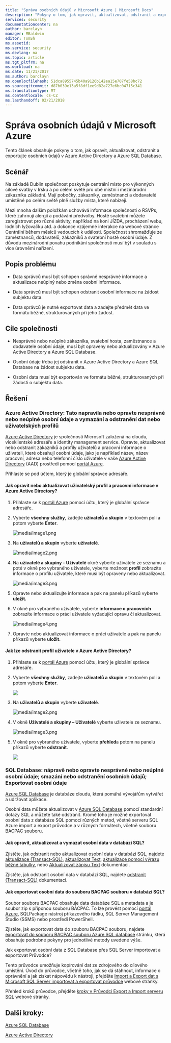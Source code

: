 ```yaml
---
title: "Správa osobních údajů v Microsoft Azure | Microsoft Docs"
description: "Pokyny o tom, jak opravit, aktualizovat, odstranit a exportujte osobních údajů v Azure Active Directory a Azure SQL Database"
services: security
documentationcenter: na
author: barclayn
manager: MBaldwin
editor: TomSh
ms.assetid: 
ms.service: security
ms.devlang: na
ms.topic: article
ms.tgt_pltfrm: na
ms.workload: na
ms.date: 11/21/2017
ms.author: barclayn
ms.openlocfilehash: 51dca8955745b40a9126b142ea15e707fe58bc72
ms.sourcegitcommit: d87b039e13a5f8df1ee9d82a727e6bc04715c341
ms.translationtype: MT
ms.contentlocale: cs-CZ
ms.lasthandoff: 02/21/2018
---
```

# <a name="manage-personal-data-in-microsoft-azure"></a>Správa osobních údajů v Microsoft Azure

Tento článek obsahuje pokyny o tom, jak opravit, aktualizovat, odstranit a exportujte osobních údajů v Azure Active Directory a Azure SQL Database.

## <a name="scenario"></a>Scénář

Na základě Dublin společnost poskytuje centrální místo pro výkonných cílové svatby v Irsku a po celém světě pro obě místní i mezinárodní zákazníka základní. Mají pobočky, zákazníky, zaměstnanci a dodavatelé umístěné po celém světě plně služby místa, které nabízejí.

Mezi mnoha dalším položkám uchovává informace společnosti o RSVPs, které zahrnují alergií a podávání předvolby. Hosté svatební můžete zaregistrovat pro různé aktivity, například na koni JÍZDA, procházení webu, lodních lyžovačku atd. a dokonce vzájemné interakce na webové stránce Centrální během měsíců vedoucích k události. Společnost shromažďuje ze zaměstnanců, dodavatelů, zákazníků a svatební hosté osobní údaje. Z důvodu mezinárodní povahu podnikání společnosti musí být v souladu s více úrovněmi nařízení.

## <a name="problem-statement"></a>Popis problému

- Data správců musí být schopen správné nesprávné informace a aktualizace neúplný nebo změna osobní informace.

- Data správců musí být schopen odstranit osobní informace na žádost subjektu data.

- Data správců je nutné exportovat data a zadejte předmět data ve formátu běžné, strukturovaných při jeho žádost.

## <a name="company-goals"></a>Cíle společnosti

- Nesprávné nebo neúplné zákazníka, svatební hosta, zaměstnance a dodavatele osobní údaje, musí být opraveny nebo aktualizovány v Azure Active Directory a Azure SQL Database.

- Osobní údaje třeba jej odstranit v Azure Active Directory a Azure SQL Database na žádost subjektu data.

- Osobní data musí být exportován ve formátu běžné, strukturovaných při žádosti o subjektu data.

## <a name="solutions"></a>Řešení

### <a name="azure-active-directory-rectifycorrect-inaccurate-or-incomplete-personal-data-and-erasedelete-personal-datauser-profiles"></a>Azure Active Directory: Tato napravila nebo opravte nesprávné nebo neúplné osobní údaje a vymazání a odstranění dat nebo uživatelských profilů

[Azure Active Directory](https://azure.microsoft.com/services/active-directory/) je společnosti Microsoft založená na cloudu, víceklientské adresáře a identity management service.
Opravte, aktualizovat nebo odstranit zákazníků a profily uživatelů a pracovní informace o uživateli, které obsahují osobní údaje, jako je například název, název pracovní, adresa nebo telefonní číslo uživatele v vaše [Azure Active Directory](https://azure.microsoft.com/services/active-directory/) (AAD) prostředí pomocí [portál Azure](https://portal.azure.com/).

Přihlaste se pod účtem, který je globální správce adresáře.

#### <a name="how-do-i-correct-or-update-user-profile-and-work-information-in-azure-active-directory"></a>Jak opravit nebo aktualizovat uživatelský profil a pracovní informace v Azure Active Directory?

1. Přihlaste se k [portál Azure](https://portal.azure.com) pomocí účtu, který je globální správce adresáře.

2. Vyberte **všechny služby**, zadejte **uživatelů a skupin** v textovém poli a potom vyberte **Enter**.

    ![media/image1.png](media/manage-personal-data-azure/image001.png)

3. Na **uživatelů a skupin** vyberte **uživatelé**.

    ![media/image2.png](media/manage-personal-data-azure/image003.png)

4. Na **uživatelé a skupiny - Uživatelé** okně vyberte uživatele ze seznamu a poté v okně pro vybraného uživatele, vyberte možnost **profil** zobrazíte informace o profilu uživatele, které musí být opraveny nebo aktualizovat.

    ![media/image3.png](media/manage-personal-data-azure/image005.png)

5. Opravte nebo aktualizujte informace a pak na panelu příkazů vyberte **uložit.**

6.  V okně pro vybraného uživatele, vyberte **informace o pracovních** zobrazíte informace o práci uživatele vyžadující opravu či aktualizovat.

    ![media/image4.png](media/manage-personal-data-azure/image007.png)

7. Opravte nebo aktualizovat informace o práci uživatele a pak na panelu příkazů vyberte **uložit.**

#### <a name="how-do-i-delete-a-user-profile-in-azure-active-directory"></a>Jak lze odstranit profil uživatele v Azure Active Directory?

1. Přihlaste se k [portál Azure](https://portal.azure.com) pomocí účtu, který je globální správce adresáře.

2. Vyberte **všechny služby**, zadejte **uživatelů a skupin** v textovém poli a potom vyberte **Enter**.

    ![](media/manage-personal-data-azure/image001.png)

3. Na **uživatelů a skupin** vyberte **uživatelé**.

    ![media/image2.png](media/manage-personal-data-azure/image003.png)

4. V okně **Uživatelé a skupiny – Uživatelé** vyberte uživatele ze seznamu.

    ![media/image3.png](media/manage-personal-data-azure/image007.png)

5. V okně pro vybraného uživatele, vyberte **přehled**a potom na panelu příkazů vyberte **odstranit**.

    ![](media/manage-personal-data-azure/image013.png)

### <a name="sql-database-rectifycorrect-inaccurate-or-incomplete-personal-data-erasedelete-personal-data-export-personal-data"></a>SQL Database: nápravě nebo opravte nesprávné nebo neúplné osobní údaje; smazání nebo odstranění osobních údajů; Exportovat osobní údaje 

[Azure SQL Database](https://azure.microsoft.com/services/sql-database/?v=16.50) je databáze cloudu, která pomáhá vývojářům vytvářet a udržovat aplikace.

Osobní data můžete aktualizovat v [Azure SQL Database](https://azure.microsoft.com/services/sql-database/?v=16.50) pomocí standardní dotazy SQL a můžete také odstranit. Kromě toho je možné exportovat osobní data z databáze SQL pomocí různých metod, včetně serveru SQL Azure import a export průvodce a v různých formátech, včetně souboru BACPAC souboru.

#### <a name="how-do-i-correct-update-or-erase-personal-data-in-sql-database"></a>Jak opravit, aktualizovat a vymazat osobní data v databázi SQL?

Zjistěte, jak odstranit nebo aktualizovat osobní data v databázi SQL, najdete [aktualizace (Transact-SQL)](https://docs.microsoft.com/sql/t-sql/queries/update-transact-sql), [aktualizovat Text](https://docs.microsoft.com/sql/t-sql/queries/updatetext-transact-sql), [aktualizace pomocí výrazu běžné tabulky](https://docs.microsoft.com/sql/t-sql/queries/with-common-table-expression-transact-sql), nebo [Aktualizovat zápisu Text](https://docs.microsoft.com/sql/t-sql/queries/writetext-transact-sql) dokumentaci.

Zjistěte, jak odstranit osobní data v databázi SQL, najdete [odstranit (Transact-SQL)](https://docs.microsoft.com/sql/t-sql/statements/delete-transact-sql) dokumentaci.

#### <a name="how-do-i-export-personal-data-to-a-bacpac-file-in-sql-database"></a>Jak exportovat osobní data do souboru BACPAC souboru v databázi SQL?

Soubor souboru BACPAC obsahuje data databáze SQL a metadata a je soubor zip s příponou souboru BACPAC. To lze provést pomocí [portál Azure](https://portal.azure.com/), SQLPackage nástroj příkazového řádku, SQL Server Management Studio (SSMS) nebo prostředí PowerShell.

Zjistěte, jak exportovat data do souboru BACPAC souboru, najdete [exportovat do souboru BACPAC souboru Azure SQL database](https://docs.microsoft.com/azure/sql-database/sql-database-export) stránku, která obsahuje podrobné pokyny pro jednotlivé metody uvedené výše.

Jak exportovat osobní data z SQL Database přes SQL Server importovat a exportovat Průvodce?

Tento průvodce umožňuje kopírování dat ze zdrojového do cílového umístění. Úvod do průvodce, včetně toho, jak se dá stáhnout, informace o oprávnění a jak získat nápovědu k nástroji, přejděte [Import a Export dat s Microsoft SQL Server importovat a exportovat průvodce](https://docs.microsoft.com/sql/integration-services/import-export-data/import-and-export-data-with-the-sql-server-import-and-export-wizard) webové stránky.

Přehled kroků průvodce, přejděte [kroky v Průvodci Export a Import serveru SQL](https://docs.microsoft.com/sql/integration-services/import-export-data/steps-in-the-sql-server-import-and-export-wizard) webové stránky.

## <a name="next-steps"></a>Další kroky:

[Azure SQL Database](https://azure.microsoft.com/services/sql-database/?v=16.50) 

[Azure Active Directory](https://azure.microsoft.com/services/active-directory/)

